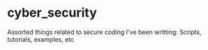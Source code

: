 # cyber_security
Assorted things related to secure coding I've been writting: Scripts, tutorials, examples, etc
